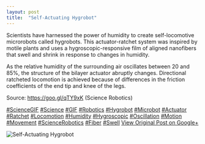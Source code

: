 ```yaml
---
layout: post
title:  "Self-Actuating Hygrobot"
---
```


Scientists have harnessed the power of humidity to create self-locomotive microrobots called hygrobots. This actuator-ratchet system was inspired by motile plants and uses a hygroscopic-responsive film of aligned nanofibers that swell and shrink in response to changes in humidity.  
  
As the relative humidity of the surrounding air oscillates between 20 and 85%, the structure of the bilayer actuator abruptly changes. Directional ratcheted locomotion is achieved because of differences in the friction coefficients of the end tip and knee of the legs.  
  
Source: <https://goo.gl/qTY9xK> (Science Robotics)  
  
[#ScienceGIF](https://plus.google.com/s/%23ScienceGIF/posts) [#Science](https://plus.google.com/s/%23Science/posts) [#GIF](https://plus.google.com/s/%23GIF/posts) [#Robotics](https://plus.google.com/s/%23Robotics/posts) [#Hygrobot](https://plus.google.com/s/%23Hygrobot/posts) [#Microbot](https://plus.google.com/s/%23Microbot/posts) [#Actuator](https://plus.google.com/s/%23Actuator/posts) [#Ratchet](https://plus.google.com/s/%23Ratchet/posts) [#Locomotion](https://plus.google.com/s/%23Locomotion/posts) [#Humidity](https://plus.google.com/s/%23Humidity/posts) [#Hygroscopic](https://plus.google.com/s/%23Hygroscopic/posts) [#Oscillation](https://plus.google.com/s/%23Oscillation/posts) [#Motion](https://plus.google.com/s/%23Motion/posts) [#Movement](https://plus.google.com/s/%23Movement/posts) [#ScienceRobotics](https://plus.google.com/s/%23ScienceRobotics/posts) [#Fiber](https://plus.google.com/s/%23Fiber/posts) [#Swell](https://plus.google.com/s/%23Swell/posts)
[View Original Post on Google+](https://plus.google.com/+ColinSullender/posts/5CAznZtmzN7)

![Self-Actuating Hygrobot](https://i.imgur.com/FjJ2lHj.gif)
